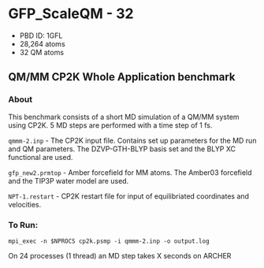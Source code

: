 # GFP_ScaleQM - 32

* PBD ID: 1GFL
* 28,264 atoms
* 32 QM atoms

## QM/MM CP2K Whole Application benchmark

### About

This benchmark consists of a short MD simulation of a QM/MM system using CP2K. 
5 MD steps are performed with a time step of 1 fs.

``qmmm-2.inp`` - The CP2K input file. Contains set up parameters for the MD run 
and QM parameters. The DZVP-GTH-BLYP basis set and the BLYP XC functional are used.

``gfp_new2.prmtop`` - Amber forcefield for MM atoms. The Amber03 forcefield and
the TIP3P water model are used.

``NPT-1.restart`` - CP2K restart file for input of equilibriated coordinates and velocities.



### To Run: 

    mpi_exec -n $NPROCS cp2k.psmp -i qmmm-2.inp -o output.log

On 24 processes (1 thread) an MD step takes X seconds on ARCHER